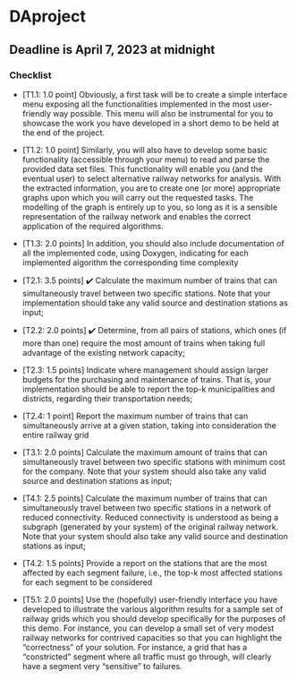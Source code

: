 # DAproject
## Deadline is April 7, 2023 at midnight

### Checklist
* [T1.1: 1.0 point] Obviously, a first task will be to create a simple interface menu exposing all the
functionalities implemented in the most user-friendly way possible. This menu will also be instrumental
for you to showcase the work you have developed in a short demo to be held at the end of the project.


* [T1.2: 1.0 point] Similarly, you will also have to develop some basic functionality (accessible through
your menu) to read and parse the provided data set files. This functionality will enable you (and the
eventual user) to select alternative railway networks for analysis. With the extracted information, you
are to create one (or more) appropriate graphs upon which you will carry out the requested tasks. The
modelling of the graph is entirely up to you, so long as it is a sensible representation of the railway
network and enables the correct application of the required algorithms.


* [T1.3: 2.0 points] In addition, you should also include documentation of all the implemented code,
using Doxygen, indicating for each implemented algorithm the corresponding time complexity

* [T2.1: 3.5 points] :heavy_check_mark: Calculate the maximum number of trains that can simultaneously travel between
two specific stations. Note that your implementation should take any valid source and destination
stations as input;    


* [T2.2: 2.0 points] :heavy_check_mark: Determine, from all pairs of stations, which ones (if more than one) require the
most amount of trains when taking full advantage of the existing network capacity;


* [T2.3: 1.5 points] Indicate where management should assign larger budgets for the purchasing and
maintenance of trains. That is, your implementation should be able to report the top-k municipalities
and districts, regarding their transportation needs;


* [T2.4: 1 point] Report the maximum number of trains that can simultaneously arrive at a given station,
taking into consideration the entire railway grid


* [T3.1: 2.0 points] Calculate the maximum amount of trains that can simultaneously travel between
two specific stations with minimum cost for the company. Note that your system should also take any
valid source and destination stations as input;


* [T4.1: 2.5 points] Calculate the maximum number of trains that can simultaneously travel between
two specific stations in a network of reduced connectivity. Reduced connectivity is understood as being
a subgraph (generated by your system) of the original railway network. Note that your system should
also take any valid source and destination stations as input;


* [T4.2: 1.5 points] Provide a report on the stations that are the most affected by each segment failure,
i.e., the top-k most affected stations for each segment to be considered


* [T5.1: 2.0 points] Use the (hopefully) user-friendly interface you have developed to illustrate the
various algorithm results for a sample set of railway grids which you should develop specifically for the
purposes of this demo. For instance, you can develop a small set of very modest railway networks for
contrived capacities so that you can highlight the “correctness” of your solution. For instance, a grid
that has a “constricted” segment where all traffic must go through, will clearly have a segment very
“sensitive” to failures.
